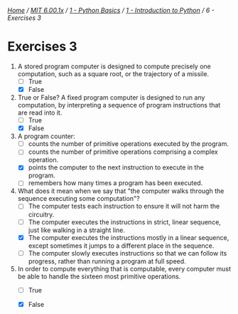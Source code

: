 _[Home](../../../../) / [MIT 6.00.1x](../../../) / [1 - Python Basics](../../) / [1 - Introduction to Python](../) / 6 - Exercises 3_
# Exercises 3

1. A stored program computer is designed to compute precisely one computation, such as a square root, or the trajectory of a missile.
	- [ ] True
	- [x] False

2. True or False? A fixed program computer is designed to run any computation, by interpreting a sequence of program instructions that are read into it.
	- [ ] True
	- [x] False

3. A program counter:
	- [ ] counts the number of primitive operations executed by the program.
	- [ ] counts the number of primitive operations comprising a complex operation.
	- [x] points the computer to the next instruction to execute in the program.
	- [ ] remembers how many times a program has been executed.

4. What does it mean when we say that "the computer walks through the sequence executing some computation"?
	- [ ] The computer tests each instruction to ensure it will not harm the circuitry.
	- [ ] The computer executes the instructions in strict, linear sequence, just like walking in a straight line.
	- [x] The computer executes the instructions mostly in a linear sequence, except sometimes it jumps to a different place in the sequence.
	- [ ] The computer slowly executes instructions so that we can follow its progress, rather than running a program at full speed.

5. In order to compute everything that is computable, every computer must be able to handle the sixteen most primitive operations.
	- [ ] True
	- [x] False

